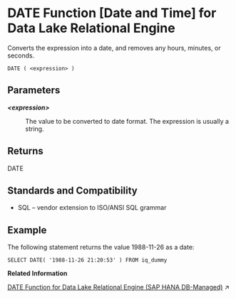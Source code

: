 <!-- loioa544131284f21015a70ed7c8e7db2f8b -->

# DATE Function \[Date and Time\] for Data Lake Relational Engine

Converts the expression into a date, and removes any hours, minutes, or seconds.



```
DATE ( <expression> )
```



<a name="loioa544131284f21015a70ed7c8e7db2f8b__DATE_parm1"/>

## Parameters


<dl>
<dt><b>

*<expression\>*

</b></dt>
<dd>

The value to be converted to date format. The expression is usually a string.



</dd>
</dl>



<a name="loioa544131284f21015a70ed7c8e7db2f8b__DATE_returns1"/>

## Returns

DATE



<a name="loioa544131284f21015a70ed7c8e7db2f8b__DATE_standards1"/>

## Standards and Compatibility

-   SQL – vendor extension to ISO/ANSI SQL grammar



<a name="loioa544131284f21015a70ed7c8e7db2f8b__DATE_example1"/>

## Example

The following statement returns the value 1988-11-26 as a date:

```
SELECT DATE( '1988-11-26 21:20:53' ) FROM iq_dummy
```

**Related Information**  


[DATE Function for Data Lake Relational Engine (SAP HANA DB-Managed)](https://help.sap.com/viewer/a898e08b84f21015969fa437e89860c8/2023_2_QRC/en-US/e5839f4e21a9431984d1705f1691f2fa.html "Converts the expression into a date, and removes any hours, minutes, or seconds.") :arrow_upper_right:

